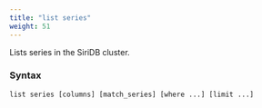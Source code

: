 ```yaml
---
title: "list series"
weight: 51
---
```


Lists series in the SiriDB cluster.

### Syntax

    list series [columns] [match_series] [where ...] [limit ...]
